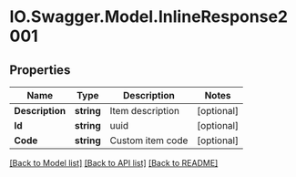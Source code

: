 # IO.Swagger.Model.InlineResponse2001
## Properties

Name | Type | Description | Notes
------------ | ------------- | ------------- | -------------
**Description** | **string** | Item description | [optional] 
**Id** | **string** | uuid | [optional] 
**Code** | **string** | Custom item code | [optional] 

[[Back to Model list]](../README.md#documentation-for-models) [[Back to API list]](../README.md#documentation-for-api-endpoints) [[Back to README]](../README.md)

